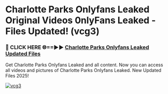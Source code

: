 # Charlotte Parks Onlyfans Leaked Original Videos 0nlyFans Leaked - Files Updated! (vcg3)

<h3>🔴 CLICK HERE 🌐==►► <a href="https://tinyurl.com/ehrbuxhb" rel="nofollow">Charlotte Parks Onlyfans Leaked Updated Files</a></h3>

Get Charlotte Parks Onlyfans Leaked and all content. Now you can access all videos and pictures of Charlotte Parks Onlyfans Leaked. New Updated Files 2025!

[![vcg3](https://i.imgur.com/lVYEuWS.gif)](https://tinyurl.com/ehrbuxhb)
